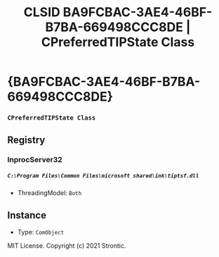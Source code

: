 ﻿---
title: "CLSID BA9FCBAC-3AE4-46BF-B7BA-669498CCC8DE | CPreferredTIPState Class"
excerpt: What is COM-Object CLSID BA9FCBAC-3AE4-46BF-B7BA-669498CCC8DE?
---

# {BA9FCBAC-3AE4-46BF-B7BA-669498CCC8DE}

### `CPreferredTIPState Class`

## Registry


### InprocServer32

##### `C:\Program Files\Common Files\microsoft shared\ink\tiptsf.dll`
* ThreadingModel: `Both`

## Instance

* Type: `ComObject`

MIT License. Copyright (c) 2021 Strontic.


